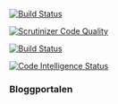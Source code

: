 

[![Build Status](https://travis-ci.org/fahlstrm/mvc-proj.svg?branch=main)](https://travis-ci.org/fahlstrm/mvc-proj)


[![Scrutinizer Code Quality](https://scrutinizer-ci.com/g/fahlstrm/mvc-proj/badges/quality-score.png?b=main)](https://scrutinizer-ci.com/g/fahlstrm/mvc-proj/?branch=main)

[![Build Status](https://scrutinizer-ci.com/g/fahlstrm/mvc-proj/badges/build.png?b=main)](https://scrutinizer-ci.com/g/fahlstrm/mvc-proj/build-status/main)

[![Code Intelligence Status](https://scrutinizer-ci.com/g/fahlstrm/mvc-proj/badges/code-intelligence.svg?b=main)](https://scrutinizer-ci.com/code-intelligence)


### Bloggportalen

